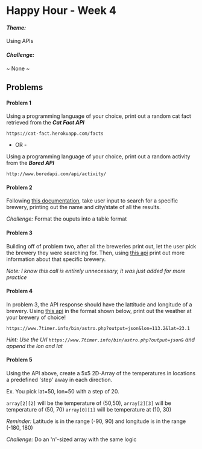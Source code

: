 # Happy Hour - Week 4

#### *Theme:* 
Using APIs

#### *Challenge:* 
~ None ~
## Problems

#### Problem 1

Using a programming language of your choice, print out a random cat fact retrieved from the **_Cat Fact API_**

`https://cat-fact.herokuapp.com/facts`

- OR -

Using a programming language of your choice, print out a random activity from the **_Bored API_**

`http://www.boredapi.com/api/activity/`

#### Problem 2

Following [this documentation](https://www.openbrewerydb.org/documentation/03-search), take user input to search for a specific brewery, printing out the name and city/state of all the results.

*Challenge:* Format the ouputs into a table format

#### Problem 3

Building off of problem two, after all the breweries print out, let the user pick the brewery they were searching for. Then, using [this api](https://www.openbrewerydb.org/documentation/02-getbrewery) print out more information about that specific brewery.

*Note: I know this call is entirely unnecessary, it was just added for more practice* 

#### Problem 4

In problem 3, the API response should have the lattitude and longitude of a brewery. Using [this api](https://www.7timer.info/bin/astro.php) in the format shown below, print out the weather at your brewery of choice!

`https://www.7timer.info/bin/astro.php?output=json&lon=113.2&lat=23.1`

*Hint: Use the Url `https://www.7timer.info/bin/astro.php?output=json&` and append the lon and lat*

#### Problem 5

Using the API above, create a 5x5 2D-Array of the temperatures in locations a predefined 'step' away in each direction.

Ex. You pick lat=50, lon=50 with a step of 20. 

`array[2][2]` will be the temperature of (50,50), 
`array[2][3]` will be temperature of (50, 70)
`array[0][1]` will be temperature at (10, 30)

*Reminder:* Latitude is in the range (-90, 90) and longitude is in the range (-180, 180)

*Challenge:* Do an 'n'-sized array with the same logic


